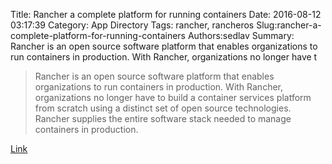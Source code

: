 Title: Rancher a complete platform for running containers
Date: 2016-08-12 03:17:39
Category: App Directory
Tags: rancher, rancheros
Slug:rancher-a-complete-platform-for-running-containers
Authors:sedlav
Summary: Rancher is an open source software platform that enables organizations to run containers in production. With Rancher, organizations no longer have t

> Rancher is an open source software platform that enables organizations to run containers in production. With Rancher, organizations no longer have to build a container services platform from scratch using a distinct set of open source technologies. Rancher supplies the entire software stack needed to manage containers in production.

[Link](http://rancher.com/)
